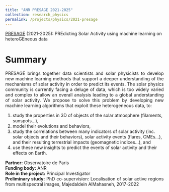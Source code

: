 ```yaml
---
title: "ANR PRESAGE 2021-2025"
collection: research_physics
permalink: /projects/physics/2021-presage
---
```


[PRESAGE](https://presage.lis-lab.fr/) (2021-2025): PREdicting Solar Activity using machine learning on heteroGEneous data

Summary 
======
<div style="text-align: justify"> 
PRESAGE brings together data scientists and solar physicists to develop new machine learning methods that support a deeper understanding of the mechanisms of solar activity in order to predict its events. The solar physics community is currently facing a deluge of data, which is too widely varied and complex to allow an overall analysis leading to a global understanding of solar activity. We propose to solve this problem by developing new machine learning algorithms that exploit these heterogeneous data, to:
</div>
<ol>
<li>study the properties in 3D of objects of the solar atmosphere (filaments, sunspots…),</li>
<li>model their evolutions and behaviors,</li>
<li>study the correlations between many indicators of solar activity (inc. solar objects and their behaviors), solar activity events (flares, CMEs…), and their resulting terrestrial impacts (geomagnetic indices…), and</li>
<li>use these new insights to predict the events of solar activity and their effects on Earth.</li>
</ol>

<div style="text-align: justify">
<strong> Partner:</strong>  Observatoire de Paris
</div>
<div style="text-align: justify">
<strong> Funding body:</strong>  ANR
</div>

<div style="text-align: justify">
<strong> Role in the project:</strong>  Principal Investigator
</div>

<div style="text-align: justify">
<strong> Preliminary study:</strong> PhD co-supervision: Localisation of solar active regions from multispectral images, Majedaldein AlMahasneh, 2017-2022
</div>
